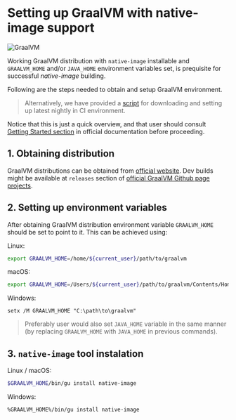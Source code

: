 # Setting up GraalVM with native-image support
![GraalVM](https://www.graalvm.org/resources/img/logo-colored.svg)

Working GraalVM distribution with `native-image` installable and `GRAALVM_HOME` and/or `JAVA_HOME` environment variables set, is prequisite for successful *native-image* building.

Following are the steps needed to obtain and setup GraalVM environment.

> Alternatively, we have provided a [script](../scripts/downloadGraalVM.sh) for downloading and setting up latest nightly in CI environment.

Notice that this is just a quick overview, and that user should consult [Getting Started section](https://www.graalvm.org/docs/getting-started/) in official documentation before proceeding.

## 1. Obtaining distribution
GraalVM distributions can be obtained from [official website](https://www.graalvm.org/downloads/). Dev builds might be available at `releases` section of [official GraalVM Github page projects](https://github.com/graalvm/?q=graalvm-ce).

## 2. Setting up environment variables
After obtaining GraalVM distribution environment variable `GRAALVM_HOME` should be set to point to it. This can be achieved using:

Linux:
```bash
export GRAALVM_HOME=/home/${current_user}/path/to/graalvm
```
macOS:
```bash
export GRAALVM_HOME=/Users/${current_user}/path/to/graalvm/Contents/Home
```
Windows:
```batch
setx /M GRAALVM_HOME "C:\path\to\graalvm"
```

> Preferably user would also set `JAVA_HOME` variable in the same manner (by replacing `GRAALVM_HOME` with `JAVA_HOME` in previous commands).

## 3. `native-image` tool instalation

Linux / macOS:
```bash
$GRAALVM_HOME/bin/gu install native-image
```
Windows:
```batch
%GRAALVM_HOME%/bin/gu install native-image
```




